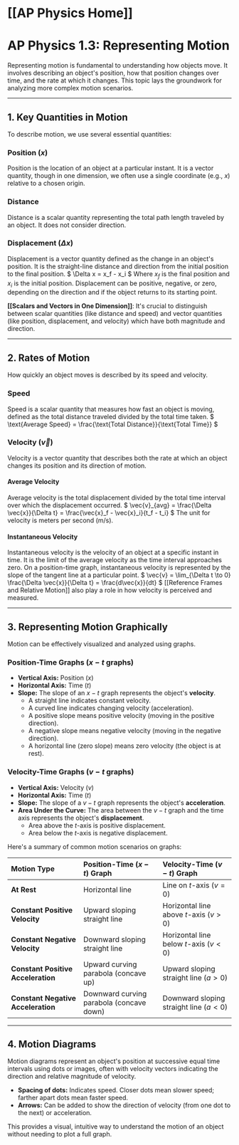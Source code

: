 # [[AP Physics Home]]
# AP Physics 1.3: Representing Motion

Representing motion is fundamental to understanding how objects move. It involves describing an object's position, how that position changes over time, and the rate at which it changes. This topic lays the groundwork for analyzing more complex motion scenarios.

---

## 1. Key Quantities in Motion

To describe motion, we use several essential quantities:

### Position ($x$)
Position is the location of an object at a particular instant. It is a vector quantity, though in one dimension, we often use a single coordinate (e.g., $x$) relative to a chosen origin.

### Distance
Distance is a scalar quantity representing the total path length traveled by an object. It does not consider direction.

### Displacement ($\Delta x$)
Displacement is a vector quantity defined as the change in an object's position. It is the straight-line distance and direction from the initial position to the final position.
$
\Delta x = x_f - x_i
$
Where $x_f$ is the final position and $x_i$ is the initial position. Displacement can be positive, negative, or zero, depending on the direction and if the object returns to its starting point.

**[[Scalars and Vectors in One Dimension]]**: It's crucial to distinguish between scalar quantities (like distance and speed) and vector quantities (like position, displacement, and velocity) which have both magnitude and direction.

---

## 2. Rates of Motion

How quickly an object moves is described by its speed and velocity.

### Speed
Speed is a scalar quantity that measures how fast an object is moving, defined as the total distance traveled divided by the total time taken.
$
\text{Average Speed} = \frac{\text{Total Distance}}{\text{Total Time}}
$

### Velocity ($\vec{v}$)
Velocity is a vector quantity that describes both the rate at which an object changes its position and its direction of motion.

#### Average Velocity
Average velocity is the total displacement divided by the total time interval over which the displacement occurred.
$
\vec{v}_{avg} = \frac{\Delta \vec{x}}{\Delta t} = \frac{\vec{x}_f - \vec{x}_i}{t_f - t_i}
$
The unit for velocity is meters per second (m/s).

#### Instantaneous Velocity
Instantaneous velocity is the velocity of an object at a specific instant in time. It is the limit of the average velocity as the time interval approaches zero. On a position-time graph, instantaneous velocity is represented by the slope of the tangent line at a particular point.
$
\vec{v} = \lim_{\Delta t \to 0} \frac{\Delta \vec{x}}{\Delta t} = \frac{d\vec{x}}{dt}
$
[[Reference Frames and Relative Motion]] also play a role in how velocity is perceived and measured.

---

## 3. Representing Motion Graphically

Motion can be effectively visualized and analyzed using graphs.

### Position-Time Graphs ($x-t$ graphs)
*   **Vertical Axis:** Position ($x$)
*   **Horizontal Axis:** Time ($t$)
*   **Slope:** The slope of an $x-t$ graph represents the object's **velocity**.
    *   A straight line indicates constant velocity.
    *   A curved line indicates changing velocity (acceleration).
    *   A positive slope means positive velocity (moving in the positive direction).
    *   A negative slope means negative velocity (moving in the negative direction).
    *   A horizontal line (zero slope) means zero velocity (the object is at rest).

### Velocity-Time Graphs ($v-t$ graphs)
*   **Vertical Axis:** Velocity ($v$)
*   **Horizontal Axis:** Time ($t$)
*   **Slope:** The slope of a $v-t$ graph represents the object's **acceleration**.
*   **Area Under the Curve:** The area between the $v-t$ graph and the time axis represents the object's **displacement**.
    *   Area above the $t$-axis is positive displacement.
    *   Area below the $t$-axis is negative displacement.

Here's a summary of common motion scenarios on graphs:

| Motion Type          | Position-Time ($x-t$) Graph | Velocity-Time ($v-t$) Graph |
| :------------------- | :-------------------------- | :-------------------------- |
| **At Rest**          | Horizontal line             | Line on $t$-axis ($v=0$)    |
| **Constant Positive Velocity** | Upward sloping straight line | Horizontal line above $t$-axis ($v>0$) |
| **Constant Negative Velocity** | Downward sloping straight line | Horizontal line below $t$-axis ($v<0$) |
| **Constant Positive Acceleration** | Upward curving parabola (concave up) | Upward sloping straight line ($a>0$) |
| **Constant Negative Acceleration** | Downward curving parabola (concave down) | Downward sloping straight line ($a<0$) |

---

## 4. Motion Diagrams

Motion diagrams represent an object's position at successive equal time intervals using dots or images, often with velocity vectors indicating the direction and relative magnitude of velocity.
*   **Spacing of dots:** Indicates speed. Closer dots mean slower speed; farther apart dots mean faster speed.
*   **Arrows:** Can be added to show the direction of velocity (from one dot to the next) or acceleration.

This provides a visual, intuitive way to understand the motion of an object without needing to plot a full graph.